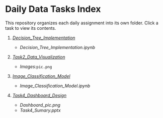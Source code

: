 # Daily Data Tasks Index

This repository organizes each daily assignment into its own folder. Click a task to view its contents.

1. *[Decision_Tree_Implementation](Decision_Tree_Implementation)*
   - *Decision_Tree_Implementation.ipynb*

2. *[Task2_Data_Visualization](Task2_Data_Visualization)*
   - *Images:*`pic.png`

3. *[Image_Classification_Model](Image_Classification_Model)*
   - *Image_Classification_Model.ipynb*

4. *[Task4_Dashboard_Design](Task4_Dashboard_Design)*
   - *Dashboard_pic.png*
   - *Task4_Sumary.pptx*

